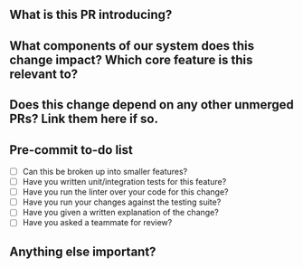 ## What is this PR introducing?



## What components of our system does this change impact? Which core feature is this relevant to?



## Does this change depend on any other unmerged PRs? Link them here if so.



## Pre-commit to-do list

- [ ] Can this be broken up into smaller features?
- [ ] Have you written unit/integration tests for this feature?
- [ ] Have you run the linter over your code for this change?
- [ ] Have you run your changes against the testing suite?
- [ ] Have you given a written explanation of the change?
- [ ] Have you asked a teammate for review?

## Anything else important?



